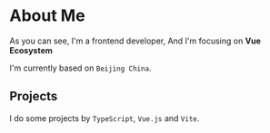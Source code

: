 # About Me

As you can see, I'm a frontend developer, And I'm focusing on **Vue Ecosystem**

I'm currently based on `Beijing China`. 

## Projects

I do some projects by `TypeScript`, `Vue.js` and `Vite`.